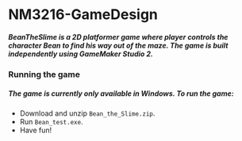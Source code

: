 # NM3216-GameDesign

##### BeanTheSlime is a 2D platformer game where player controls the character Bean to find his way out of the maze. The game is built independently using GameMaker Studio 2. 

### Running the game

##### The game is currently only available in Windows. To run the game: 
- Download and unzip `Bean_the_Slime.zip`.
- Run `Bean_test.exe`.
- Have fun!
